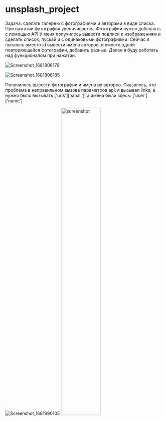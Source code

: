 # unsplash_project
Задача: сделать галерею с фотографиями и авторами в виде списка. При нажатии фотография увеличивается. Фотографии нужно добавлять с помощью API
  У меня получилось вывести подписи к изображениям и сделать список, пускай и с одинаковыми фотографиями. Сейчас я пытаюсь вместо id вывести имена авторов, и вместо одной повторяющейся фотографии, добавить разные. Далее я буду работать над функционалом при нажатии. 
  
![Screenshot_1681806179](https://user-images.githubusercontent.com/67687533/232718012-4aca25e3-5c3a-477e-ad63-35d694f4e0a4.png)



![Screenshot_1681806185](https://user-images.githubusercontent.com/67687533/232718090-6123a4c9-c499-41c9-898f-81b38ab0bbc6.png)

Получилось вывести фотографии и имена их авторов. Оказалось, что проблема в неправильном вызове параметров api: я вызывал links, а нужно было вызывать ['urls']['small'], а имена были здесь: ['user']['name']

![Screenshot_1681990105](https://user-images.githubusercontent.com/67687533/233353504-3fa53480-d3c1-4bc4-a4ca-4a09bb299e3b.png)
<img src="https://user-images.githubusercontent.com/67687533/232718012-4aca25e3-5c3a-477e-ad63-35d694f4e0a4.png" alt="screenshot" width="50%" />

